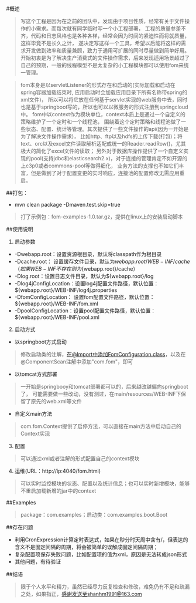 #概述
> 写这个工程是因为在之前的团队中，发现由于项目性质，经常有关于文件操作的小需求。而每次就有同学临时写一个小工程部署，
> 工程的质量参差不齐，代码和日志风格也是各种各样，经常会因为时间的紧迫性而将就质量， 这样毕竟不是长久之计，
> 遂决定写这样一个工具，希望以后能将这样的需求开发做到效率和质量兼顾，致力于通用可扩展的同时尽量做到简单好用。
> 开始初衷是为了解决生产消费式的文件操作需求，后来发现适用场景超过了自己的预期，一般的线程模型不是太复杂的小工程模块都可以使用fom来统一管理。

> fom本身是以servletListener的形式存在和启动的(实际加载和启动在spring容器加载结束时, 应用启动时会加载应用目录下所有名称带spring的xml文件)，
> 所以可以将它放在任何基于servlet实现的web服务中去，同时也是基于springboot写的，所以也可以以微服务的形式注册到springcloud中。
> fom中以context作为模块单位，context本质上是通过一个自定义的策略维护了一个定时和一个线程池，
> 围绕着这个定时策略和线程池做了一些状态、配置、统计等管理。其次提供了一些文件操作的api(因为一开始是为了解决文件操作需求)，
> 比如http、ftp以及hdfs的上传下载(打包)；将text、orc以及excel文件读取解析适配成统一的Reader.readRow()，尤其极大的简化了excel文件的读取；
> 另外对于数据库操作提供了一个自定义实现的pool(支持jdbc和elasticsearch2.x)，对于连接的管理肯定不如开源的上c3p0或者commons-pool等做得细化，
> 业务方法的支撑也不如它们丰富，但是做到了对于配置变更的实时响应，连接池的配置修改无需应用重启。

##打包：
* mvn clean package -Dmaven.test.skip=true
> 打了示例包：fom-examples-1.0.tar.gz，提供在linux上的安装启动脚本

##使用说明
1. 启动参数
* -Dwebapp.root：设置资源根目录，默认将classpath作为根目录
* -Dcache.root：  设置缓存文件目录，默认为${webapp.root}/WEB-INF/cache（如果WEB-INF不存在则为${webapp.root}/cache）
* -Dlog.root：设置日志文件目录，默认为${webapp.root}/log
* -Dlog4jConfigLocation：设置log4j配置文件路径，默认位置：${webapp.root}/WEB-INF/log4j.properties
* -DfomConfigLocation： 设置fom配置文件路径，默认位置：${webapp.root}/WEB-INF/fom.xml
* -DpoolConfigLocation：设置pool配置文件路径，默认位置：${webapp.root}/WEB-INF/pool.xml

2. 启动方式
* 以springboot方式启动
> 修改启动类的注解，在@Import中添加FomConfiguration.class，以及在@ComponentScan注解中添加"com.fom"，即可
* 以tomcat方式部署
> 一开始是springbooy和tomcat部署都可以的，后来越改越偏向springboot了，
> 可能需要做一些改动，没有测过，在main/resources/WEB-INF下保留了原先的web.xml等文件
* 自定义main方法
> com.fom.Context提供了启停方法，可以直接在main方法中启动自己的Context实现

3. 配置
> 可以通过xml或者注解的形式配置自己的context模块

4. 运维(URL：http://ip:4040/fom.html)
> 可以实时监控模块的状态、配置以及统计信息；也可以实时新增模块，能够不重启加载新增的jar中的context

##Examples
> package：com.examples；启动类：com.examples.boot.Boot

##存在问题
* 利用CronExpression计算定时表达式，如果在秒分时天周中含有/，但表达的含义不是固定间隔的周期，将会被简单的误解成固定间隔周期；
* 复杂配置项保存失败问题，比如配置项的值为xml，原因是无法转成json形式
* 其他问题，有待验证

##结语
> 限于个人水平和精力，虽然已经尽力反复检查和修改，难免仍有不足和疏漏之处，如果指正，感谢发送至shanhm1991@163.com
